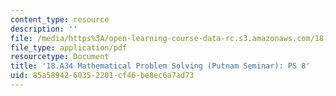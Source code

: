 ```yaml
---
content_type: resource
description: ''
file: /media/https%3A/open-learning-course-data-rc.s3.amazonaws.com/18-a34-mathematical-problem-solving-putnam-seminar-fall-2018/85a5894260352201cf46be8ec6a7ad73_MIT18_A34F18PS8.pdf
file_type: application/pdf
resourcetype: Document
title: '18.A34 Mathematical Problem Solving (Putnam Seminar): PS 8'
uid: 85a58942-6035-2201-cf46-be8ec6a7ad73
---
```

